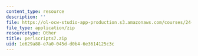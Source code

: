 ```yaml
---
content_type: resource
description: ''
file: https://ol-ocw-studio-app-production.s3.amazonaws.com/courses/24-964-topics-in-phonology-fall-2004/1e629a88e7a0045dd0b46e3614125c3c_perlscripts7.zip
file_type: application/zip
resourcetype: Other
title: perlscripts7.zip
uid: 1e629a88-e7a0-045d-d0b4-6e3614125c3c
---
```

